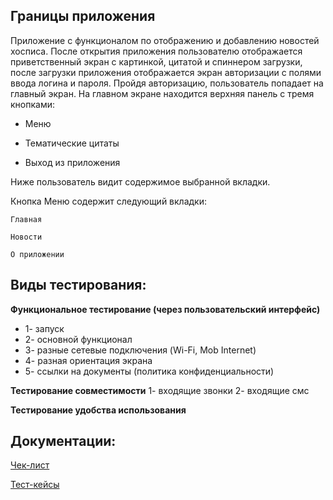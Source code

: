 ## Границы приложения

Приложение с функционалом по отображению и добавлению новостей хосписа.
После открытия приложения пользователю отображается приветственный экран с картинкой, цитатой и спиннером загрузки, после загрузки приложения отображается экран авторизации с полями ввода логина и пароля.
Пройдя авторизацию, пользователь попадает на главный экран. На главном экране находится верхняя панель с тремя кнопками:

-	Меню 

-	Тематические цитаты 

-	Выход из приложения 

Ниже пользователь видит содержимое выбранной вкладки.

Кнопка Меню содержит следующий вкладки:

	Главная

	Новости

    О приложении

## Виды тестирования:

**Функциональное тестирование (через пользовательский интерфейс)**

- 1- запуск
- 2- основной функционал
- 3- разные сетевые подключения (Wi-Fi, Mob Internet)
- 4- разная ориентация экрана
- 5- ссылки на документы (политика конфиденциальности)

**Тестирование совместимости**
1- входящие звонки
2- входящие смс

**Тестирование удобства использования**


## Документации:

 [Чек-лист](https://docs.google.com/spreadsheets/d/1whxyzizG90666BAUjL6eL32vfHZtG0e06Zu91SHmM0M/edit?usp=sharing)

 [Тест-кейсы]()

